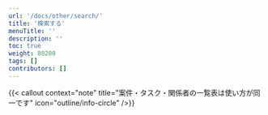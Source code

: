 ```yaml
---
url: '/docs/other/search/'
title: '検索する'
menuTitle: ''
description: ''
toc: true
weight: 80200
tags: []
contributors: []
---
```


{{< callout context="note" title="案件・タスク・関係者の一覧表は使い方が同一です" icon="outline/info-circle" />}}
